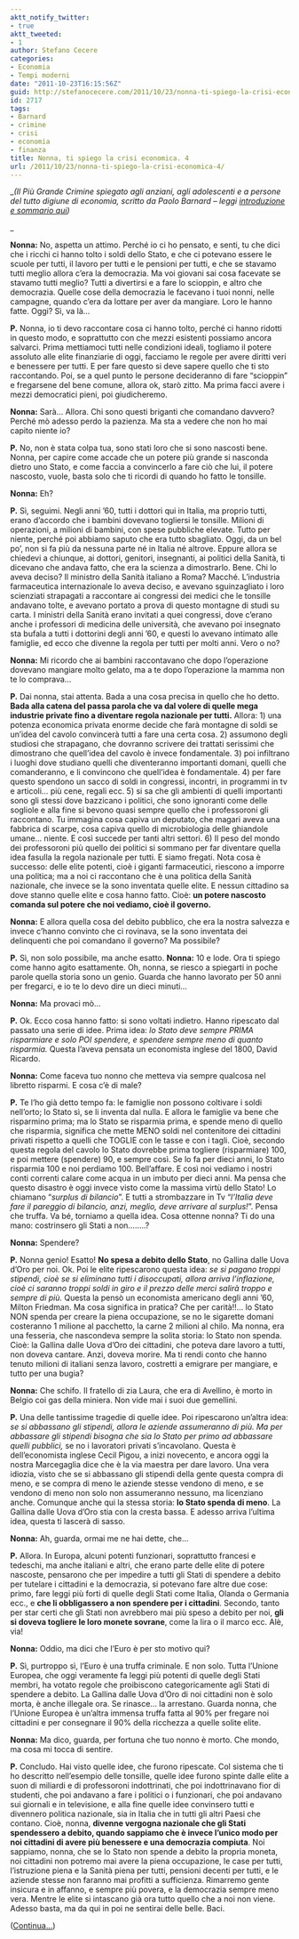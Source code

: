 ```yaml
---
aktt_notify_twitter:
- true
aktt_tweeted:
- 1
author: Stefano Cecere
categories:
- Economia
- Tempi moderni
date: "2011-10-23T16:15:56Z"
guid: http://stefanocecere.com/2011/10/23/nonna-ti-spiego-la-crisi-economica-4/
id: 2717
tags:
- Barnard
- crimine
- crisi
- economia
- finanza
title: Nonna, ti spiego la crisi economica. 4
url: /2011/10/23/nonna-ti-spiego-la-crisi-economica-4/
---
```


__(Il Più Grande Crimine spiegato agli anziani, agli adolescenti e a persone del tutto digiune di economia, scritto da Paolo Barnard &#8211; leggi [introduzione e sommario qui](http://stefanocecere.com/2011/10/24/vi-spiego-la-crisi-economica/ "Vi spiego la crisi economica"))_
  
_ 

**Nonna:** No, aspetta un attimo. Perché io ci ho pensato, e senti, tu che dici che i ricchi ci hanno tolto i soldi dello Stato, e che ci potevano essere le scuole per tutti, il lavoro per tutti e le pensioni per tutti, e che se stavamo tutti meglio allora c’era la democrazia. Ma voi giovani sai cosa facevate se stavamo tutti meglio? Tutti a divertirsi e a fare lo scioppin, e altro che democrazia. Quelle cose della democrazia le facevano i tuoi nonni, nelle campagne, quando c’era da lottare per aver da mangiare. Loro le hanno fatte. Oggi? Sì, va là…

**P.** Nonna, io ti devo raccontare cosa ci hanno tolto, perché ci hanno ridotti in questo modo, e soprattutto con che mezzi esistenti possiamo ancora salvarci. Prima mettiamoci tutti nelle condizioni ideali, togliamo il potere assoluto alle elite finanziarie di oggi, facciamo le regole per avere diritti veri e benessere per tutti. E per fare questo si deve sapere quello che ti sto raccontando. Poi, se a quel punto le persone decideranno di fare “scioppin” e fregarsene del bene comune, allora ok, starò zitto. Ma prima facci avere i mezzi democratici pieni, poi giudicheremo.

**Nonna:** Sarà… Allora. Chi sono questi briganti che comandano davvero? Perché mò adesso perdo la pazienza. Ma sta a vedere che non ho mai capito niente io?

**P.** No, non è stata colpa tua, sono stati loro che si sono nascosti bene. Nonna, per capire come accade che un potere più grande si nasconda dietro uno Stato, e come faccia a convincerlo a fare ciò che lui, il potere nascosto, vuole, basta solo che ti ricordi di quando ho fatto le tonsille.

**Nonna:** Eh?

**P.** Sì, seguimi. Negli anni ’60, tutti i dottori qui in Italia, ma proprio tutti, erano d’accordo che i bambini dovevano togliersi le tonsille. Milioni di operazioni, a milioni di bambini, con spese pubbliche elevate. Tutto per niente, perché poi abbiamo saputo che era tutto sbagliato. Oggi, da un bel po’, non si fa più da nessuna parte né in Italia né altrove. Eppure allora se chiedevi a chiunque, ai dottori, genitori, insegnanti, ai politici della Sanità, ti dicevano che andava fatto, che era la scienza a dimostrarlo. Bene. Chi lo aveva deciso? Il ministro della Sanità italiano a Roma? Macché. L’industria farmaceutica internazionale lo aveva deciso, e avevano sguinzagliato i loro scienziati strapagati a raccontare ai congressi dei medici che le tonsille andavano tolte, e avevano portato a prova di questo montagne di studi su carta. I ministri della Sanità erano invitati a quei congressi, dove c’erano anche i professori di medicina delle università, che avevano poi insegnato sta bufala a tutti i dottorini degli anni ’60, e questi lo avevano intimato alle famiglie, ed ecco che divenne la regola per tutti per molti anni. Vero o no?

**Nonna:** Mi ricordo che ai bambini raccontavano che dopo l’operazione dovevano mangiare molto gelato, ma a te dopo l’operazione la mamma non te lo comprava…

**P.** Dai nonna, stai attenta. Bada a una cosa precisa in quello che ho detto. **Bada alla catena del passa parola che va dal volere di quelle mega industrie private fino a diventare regola nazionale per tutti.** Allora: 1) una potenza economica privata enorme decide che farà montagne di soldi se un’idea del cavolo convincerà tutti a fare una certa cosa. 2) assumono degli studiosi che strapagano, che dovranno scrivere dei trattati serissimi che dimostrano che quell’idea del cavolo è invece fondamentale. 3) poi infiltrano i luoghi dove studiano quelli che diventeranno importanti domani, quelli che comanderanno, e li convincono che quell’idea è fondamentale. 4) per fare questo spendono un sacco di soldi in congressi, incontri, in programmi in tv e articoli… più cene, regali ecc. 5) si sa che gli ambienti di quelli importanti sono gli stessi dove bazzicano i politici, che sono ignoranti come delle sogliole e alla fine si bevono quasi sempre quello che i professoroni gli raccontano. Tu immagina cosa capiva un deputato, che magari aveva una fabbrica di scarpe, cosa capiva quello di microbiologia delle ghiandole umane… niente. E così succede per tanti altri settori. 6) Il peso del mondo dei professoroni più quello dei politici si sommano per far diventare quella idea fasulla la regola nazionale per tutti. E siamo fregati. Nota cosa è successo: delle elite potenti, cioè i giganti farmaceutici, riescono a imporre una politica; ma a noi ci raccontano che è una politica della Sanità nazionale, che invece se la sono inventata quelle elite. E nessun cittadino sa dove stanno quelle elite e cosa hanno fatto. Cioè: **un potere nascosto comanda sul potere che noi vediamo, cioè il governo.**

**Nonna:** E allora quella cosa del debito pubblico, che era la nostra salvezza e invece c’hanno convinto che ci rovinava, se la sono inventata dei delinquenti che poi comandano il governo? Ma possibile?

**P.** Sì, non solo possibile, ma anche esatto. **Nonna:** 10 e lode. Ora ti spiego come hanno agito esattamente. Oh, nonna, se riesco a spiegarti in poche parole quella storia sono un genio. Guarda che hanno lavorato per 50 anni per fregarci, e io te lo devo dire un dieci minuti…

**Nonna:** Ma provaci mò…

**P.** Ok. Ecco cosa hanno fatto: si sono voltati indietro. Hanno ripescato dal passato una serie di idee. Prima idea: _lo Stato deve sempre PRIMA risparmiare e solo POI spendere, e spendere sempre meno di quanto risparmia._ Questa l’aveva pensata un economista inglese del 1800, David Ricardo.

**Nonna:** Come faceva tuo nonno che metteva via sempre qualcosa nel libretto risparmi. E cosa c’è di male?

**P.** Te l’ho già detto tempo fa: le famiglie non possono coltivare i soldi nell’orto; lo Stato sì, se li inventa dal nulla. E allora le famiglie va bene che risparmino prima; ma lo Stato se risparmia prima, e spende meno di quello che risparmia, significa che mette MENO soldi nel contenitore dei cittadini privati rispetto a quelli che TOGLIE con le tasse e con i tagli. Cioè, secondo questa regola del cavolo lo Stato dovrebbe prima togliere (risparmiare) 100, e poi mettere (spendere) 90, e sempre così. Se lo fa per dieci anni, lo Stato risparmia 100 e noi perdiamo 100. Bell’affare. E così noi vediamo i nostri conti correnti calare come acqua in un imbuto per dieci anni. Ma pensa che questo disastro è oggi invece visto come la massima virtù dello Stato! Lo chiamano “_surplus di bilancio_”. E tutti a strombazzare in Tv “_l’Italia deve fare il pareggio di bilancio, anzi, meglio, deve arrivare al surplus!_”. Pensa che truffa. Va bé, torniamo a quella idea. Cosa ottenne nonna? Ti do una mano: costrinsero gli Stati a non……..?

**Nonna:** Spendere?

**P.** Nonna genio! Esatto! **No spesa a debito dello Stato**, no Gallina dalle Uova d’Oro per noi. Ok. Poi le elite ripescarono questa idea: _se si pagano troppi stipendi, cioè se si eliminano tutti i disoccupati, allora arriva l’inflazione, cioè ci saranno troppi soldi in giro e il prezzo delle merci salirà troppo e sempre di più._ Questa la pensò un economista americano degli anni ’60, Milton Friedman. Ma cosa significa in pratica? Che per carità!!&#8230; lo Stato NON spenda per creare la piena occupazione, se no le sigarette domani costeranno 1 milione al pacchetto, la carne 2 milioni al chilo. Ma nonna, era una fesseria, che nascondeva sempre la solita storia: lo Stato non spenda. Cioè: la Gallina dalle Uova d’Oro dei cittadini, che poteva dare lavoro a tutti, non doveva cantare. Anzi, doveva morire. Ma ti rendi conto che hanno tenuto milioni di italiani senza lavoro, costretti a emigrare per mangiare, e tutto per una bugia?

**Nonna:** Che schifo. Il fratello di zia Laura, che era di Avellino, è morto in Belgio coi gas della miniera. Non vide mai i suoi due gemellini.

**P.** Una delle tantissime tragedie di quelle idee. Poi ripescarono un’altra idea: _se si abbassano gli stipendi, allora le aziende assumeranno di più. Ma per abbassare gli stipendi bisogna che sia lo Stato per primo ad abbassare quelli pubblici,_ se no i lavoratori privati s’incavolano. Questa è dell’economista inglese Cecil Pigou, a inizi novecento, e ancora oggi la nostra Marcegaglia dice che è la via maestra per dare lavoro. Una vera idiozia, visto che se si abbassano gli stipendi della gente questa compra di meno, e se compra di meno le aziende stesse vendono di meno, e se vendono di meno non solo non assumeranno nessuno, ma licenziano anche. Comunque anche qui la stessa storia: **lo Stato spenda di meno**. La Gallina dalle Uova d’Oro stia con la cresta bassa. E adesso arriva l’ultima idea, questa ti lascerà di sasso.

**Nonna:** Ah, guarda, ormai me ne hai dette, che…

**P.** Allora. In Europa, alcuni potenti funzionari, soprattutto francesi e tedeschi, ma anche italiani e altri, che erano parte delle elite di potere nascoste, pensarono che per impedire a tutti gli Stati di spendere a debito per tutelare i cittadini e la democrazia, si potevano fare altre due cose: primo, fare leggi più forti di quelle degli Stati come Italia, Olanda o Germania ecc., e **che li obbligassero a non spendere per i cittadini**. Secondo, tanto per star certi che gli Stati non avrebbero mai più speso a debito per noi, **gli si doveva togliere le loro monete sovrane**, come la lira o il marco ecc. Alè, via!

**Nonna:** Oddio, ma dici che l’Euro è per sto motivo qui?

**P.** Sì, purtroppo sì, l’Euro è una truffa criminale. E non solo. Tutta l’Unione Europea, che oggi veramente fa leggi più potenti di quelle degli Stati membri, ha votato regole che proibiscono categoricamente agli Stati di spendere a debito. La Gallina dalle Uova d’Oro di noi cittadini non è solo morta, è anche illegale ora. Se rinasce… la arrestano. Guarda nonna, che l’Unione Europea è un’altra immensa truffa fatta al 90% per fregare noi cittadini e per consegnare il 90% della ricchezza a quelle solite elite.

**Nonna:** Ma dico, guarda, per fortuna che tuo nonno è morto. Che mondo, ma cosa mi tocca di sentire.

**P.** Concludo. Hai visto quelle idee, che furono ripescate. Col sistema che ti ho descritto nell’esempio delle tonsille, quelle idee furono spinte dalle elite a suon di miliardi e di professoroni indottrinati, che poi indottrinavano fior di studenti, che poi andavano a fare i politici o i funzionari, che poi andavano sui giornali e in televisione, e alla fine quelle idee convinsero tutti e divennero politica nazionale, sia in Italia che in tutti gli altri Paesi che contano. Cioè, nonna, **divenne vergogna nazionale che gli Stati spendessero a debito, quando sappiamo che è invece l’unico modo per noi cittadini di avere più benessere e una democrazia compiuta**. Noi sappiamo, nonna, che se lo Stato non spende a debito la propria moneta, noi cittadini non potremo mai avere la piena occupazione, le case per tutti, l’istruzione piena e la Sanità piena per tutti, pensioni decenti per tutti, e le aziende stesse non faranno mai profitti a sufficienza. Rimarremo gente insicura e in affanno, e sempre più povera, e la democrazia sempre meno vera. Mentre le elite si intascano già ora tutto quello che a noi non viene. Adesso basta, ma da qui in poi ne sentirai delle belle. Baci.

([Continua&#8230;](http://stefanocecere.com/2011/10/24/nonna-ti-spiego-la-crisi-economica-5/ "Nonna, ti spiego la crisi economica. 5"))